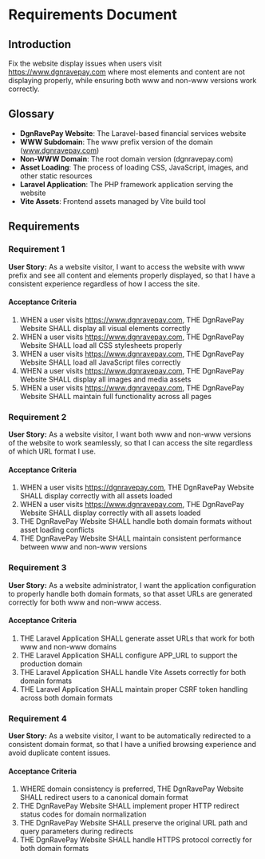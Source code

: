 # Requirements Document

## Introduction

Fix the website display issues when users visit https://www.dgnravepay.com where most elements and content are not displaying properly, while ensuring both www and non-www versions work correctly.

## Glossary

- **DgnRavePay Website**: The Laravel-based financial services website
- **WWW Subdomain**: The www prefix version of the domain (www.dgnravepay.com)
- **Non-WWW Domain**: The root domain version (dgnravepay.com)
- **Asset Loading**: The process of loading CSS, JavaScript, images, and other static resources
- **Laravel Application**: The PHP framework application serving the website
- **Vite Assets**: Frontend assets managed by Vite build tool

## Requirements

### Requirement 1

**User Story:** As a website visitor, I want to access the website with www prefix and see all content and elements properly displayed, so that I have a consistent experience regardless of how I access the site.

#### Acceptance Criteria

1. WHEN a user visits https://www.dgnravepay.com, THE DgnRavePay Website SHALL display all visual elements correctly
2. WHEN a user visits https://www.dgnravepay.com, THE DgnRavePay Website SHALL load all CSS stylesheets properly
3. WHEN a user visits https://www.dgnravepay.com, THE DgnRavePay Website SHALL load all JavaScript files correctly
4. WHEN a user visits https://www.dgnravepay.com, THE DgnRavePay Website SHALL display all images and media assets
5. WHEN a user visits https://www.dgnravepay.com, THE DgnRavePay Website SHALL maintain full functionality across all pages

### Requirement 2

**User Story:** As a website visitor, I want both www and non-www versions of the website to work seamlessly, so that I can access the site regardless of which URL format I use.

#### Acceptance Criteria

1. WHEN a user visits https://dgnravepay.com, THE DgnRavePay Website SHALL display correctly with all assets loaded
2. WHEN a user visits https://www.dgnravepay.com, THE DgnRavePay Website SHALL display correctly with all assets loaded
3. THE DgnRavePay Website SHALL handle both domain formats without asset loading conflicts
4. THE DgnRavePay Website SHALL maintain consistent performance between www and non-www versions

### Requirement 3

**User Story:** As a website administrator, I want the application configuration to properly handle both domain formats, so that asset URLs are generated correctly for both www and non-www access.

#### Acceptance Criteria

1. THE Laravel Application SHALL generate asset URLs that work for both www and non-www domains
2. THE Laravel Application SHALL configure APP_URL to support the production domain
3. THE Laravel Application SHALL handle Vite Assets correctly for both domain formats
4. THE Laravel Application SHALL maintain proper CSRF token handling across both domain formats

### Requirement 4

**User Story:** As a website visitor, I want to be automatically redirected to a consistent domain format, so that I have a unified browsing experience and avoid duplicate content issues.

#### Acceptance Criteria

1. WHERE domain consistency is preferred, THE DgnRavePay Website SHALL redirect users to a canonical domain format
2. THE DgnRavePay Website SHALL implement proper HTTP redirect status codes for domain normalization
3. THE DgnRavePay Website SHALL preserve the original URL path and query parameters during redirects
4. THE DgnRavePay Website SHALL handle HTTPS protocol correctly for both domain formats